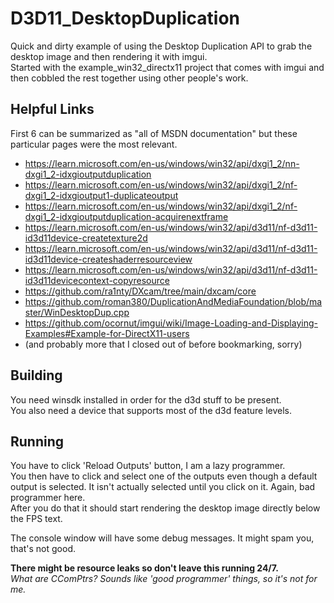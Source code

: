 # D3D11_DesktopDuplication

Quick and dirty example of using the Desktop Duplication API to grab the desktop image and then rendering it with imgui.<br>
Started with the example_win32_directx11 project that comes with imgui and then cobbled the rest together using other people's work.<br>

## Helpful Links

First 6 can be summarized as "all of MSDN documentation" but these particular pages were the most relevant.
* https://learn.microsoft.com/en-us/windows/win32/api/dxgi1_2/nn-dxgi1_2-idxgioutputduplication
* https://learn.microsoft.com/en-us/windows/win32/api/dxgi1_2/nf-dxgi1_2-idxgioutput1-duplicateoutput
* https://learn.microsoft.com/en-us/windows/win32/api/dxgi1_2/nf-dxgi1_2-idxgioutputduplication-acquirenextframe
* https://learn.microsoft.com/en-us/windows/win32/api/d3d11/nf-d3d11-id3d11device-createtexture2d
* https://learn.microsoft.com/en-us/windows/win32/api/d3d11/nf-d3d11-id3d11device-createshaderresourceview
* https://learn.microsoft.com/en-us/windows/win32/api/d3d11/nf-d3d11-id3d11devicecontext-copyresource
* https://github.com/ra1nty/DXcam/tree/main/dxcam/core
* https://github.com/roman380/DuplicationAndMediaFoundation/blob/master/WinDesktopDup.cpp
* https://github.com/ocornut/imgui/wiki/Image-Loading-and-Displaying-Examples#Example-for-DirectX11-users
* (and probably more that I closed out of before bookmarking, sorry)

## Building

You need winsdk installed in order for the d3d stuff to be present.<br>
You also need a device that supports most of the d3d feature levels.

## Running

You have to click 'Reload Outputs' button, I am a lazy programmer.<br>
You then have to click and select one of the outputs even though a default output is selected. It isn't actually selected until you click on it. Again, bad programmer here.<br>
After you do that it should start rendering the desktop image directly below the FPS text.<br>

The console window will have some debug messages. It might spam you, that's not good.<br>

**There might be resource leaks so don't leave this running 24/7.**<br>
*What are CComPtrs? Sounds like 'good programmer' things, so it's not for me.*